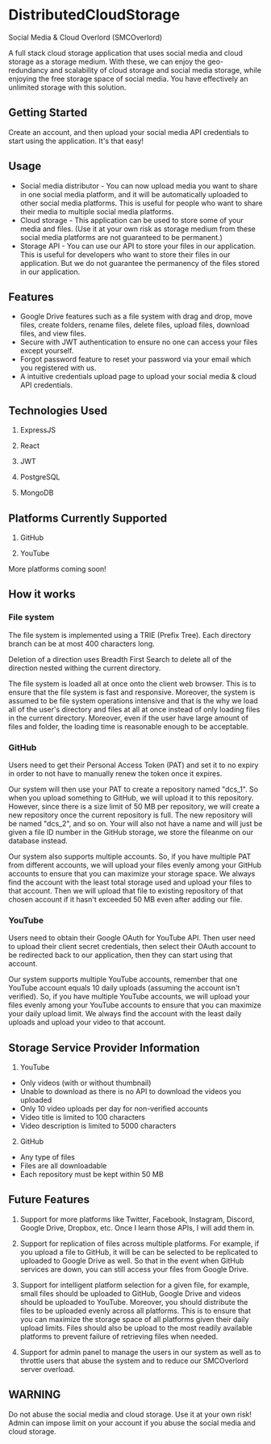 # DistributedCloudStorage

Social Media & Cloud Overlord (SMCOverlord)

A full stack cloud storage application that uses social media and cloud storage as a storage medium. With these, we can enjoy the geo-redundancy and scalability of cloud storage and social media storage, while enjoying the free storage space of social media. You have effectively an unlimited storage with this solution.

## Getting Started

Create an account, and then upload your social media API credentials to start using the application. It's that easy!

## Usage

- Social media distributor - You can now upload media you want to share in one social media platform, and it will be automatically uploaded to other social media platforms. This is useful for people who want to share their media to multiple social media platforms.
- Cloud storage - This application can be used to store some of your media and files. (Use it at your own risk as storage medium from these social media platforms are not guaranteed to be permanent.)
- Storage API - You can use our API to store your files in our application. This is useful for developers who want to store their files in our application. But we do not guarantee the permanency of the files stored in our application.

## Features

- Google Drive features such as a file system with drag and drop, move files, create folders, rename files, delete files, upload files, download files, and view files.
- Secure with JWT authentication to ensure no one can access your files except yourself.
- Forgot password feature to reset your password via your email which you registered with us.
- A intuitive credentials upload page to upload your social media & cloud API credentials.

## Technologies Used

1. ExpressJS

2. React

3. JWT

4. PostgreSQL

5. MongoDB

## Platforms Currently Supported

1. GitHub

2. YouTube

More platforms coming soon!

## How it works

### File system

The file system is implemented using a TRIE (Prefix Tree). Each directory branch can be at most 400 characters long.

Deletion of a direction uses Breadth First Search to delete all of the direction nested withing the current directory.

The file system is loaded all at once onto the client web browser. This is to ensure that the file system is fast and responsive. Moreover, the system is assumed to be file system operations intensive and that is the why we load all of the user's directory and files at all at once instead of only loading files in the current directory. Moreover, even if the user have large amount of files and folder, the loading time is reasonable enough to be acceptable.

### GitHub

Users need to get their Personal Access Token (PAT) and set it to no expiry in order to not have to manually renew the token once it expires.

Our system will then use your PAT to create a repository named "dcs_1". So when you upload something to GitHub, we will upload it to this repository. However, since there is a size limit of 50 MB per repository, we will create a new repository once the current repository is full. The new repository will be named "dcs_2", and so on. Your will also not have a name and will just be given a file ID number in the GitHub storage, we store the fileanme on our database instead.

Our system also supports multiple accounts. So, if you have multiple PAT from different accounts, we will upload your files evenly among your GitHub accounts to ensure that you can maximize your storage space. We always find the account with the least total storage used and upload your files to that account. Then we will upload that file to existing repository of that chosen account if it hasn't exceeded 50 MB even after adding our file.

### YouTube

Users need to obtain their Google OAuth for YouTube API. Then user need to upload their client secret credentials, then select their OAuth account to be redirected back to our application, then they can start using that account.

Our system supports multiple YouTube accounts, remember that one YouTube account equals 10 daily uploads (assuming the account isn't verified). So, if you have multiple YouTube accounts, we will upload your files evenly among your YouTube accounts to ensure that you can maximize your daily upload limit. We always find the account with the least daily uploads and upload your video to that account.

## Storage Service Provider Information

1. YouTube

- Only videos (with or without thumbnail)
- Unable to download as there is no API to download the videos you uploaded
- Only 10 video uploads per day for non-verified accounts
- Video title is limited to 100 characters
- Video description is limited to 5000 characters

2. GitHub

- Any type of files
- Files are all downloadable
- Each repository must be kept within 50 MB

## Future Features

1. Support for more platforms like Twitter, Facebook, Instagram, Discord, Google Drive, Dropbox, etc. Once I learn those APIs, I will add them in.

2. Support for replication of files across multiple platforms. For example, if you upload a file to GitHub, it will be can be selected to be replicated to uploaded to Google Drive as well. So that in the event when GitHub services are down, you can still access your files from Google Drive.

3. Support for intelligent platform selection for a given file, for example, small files should be uploaded to GitHub, Google Drive and videos should be uploaded to YouTube. Moreover, you should distribute the files to be uploaded evenly across all platforms. This is to ensure that you can maximize the storage space of all platforms given their daily upload limits. Files should also be upload to the most readily available platforms to prevent failure of retrieving files when needed.

4. Support for admin panel to manage the users in our system as well as to throttle users that abuse the system and to reduce our SMCOverlord server overload.

## WARNING

Do not abuse the social media and cloud storage. Use it at your own risk! Admin can impose limit on your account if you abuse the social media and cloud storage.
